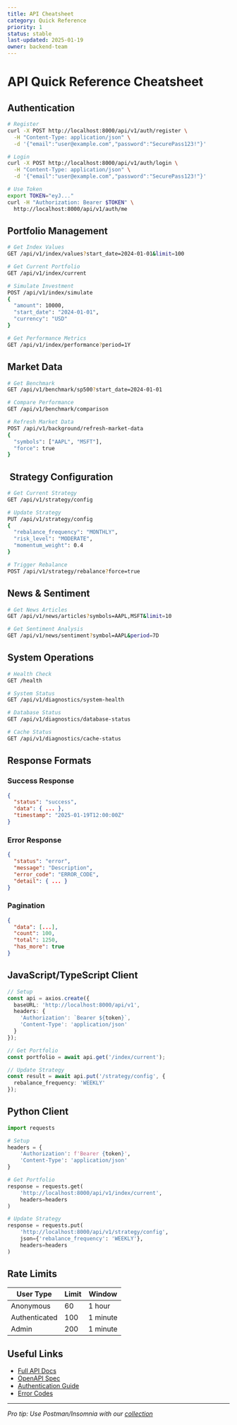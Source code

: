 ```yaml
---
title: API Cheatsheet
category: Quick Reference
priority: 1
status: stable
last-updated: 2025-01-19
owner: backend-team
---
```


#  API Quick Reference Cheatsheet

##  Authentication
```bash
# Register
curl -X POST http://localhost:8000/api/v1/auth/register \
  -H "Content-Type: application/json" \
  -d '{"email":"user@example.com","password":"SecurePass123!"}'

# Login
curl -X POST http://localhost:8000/api/v1/auth/login \
  -H "Content-Type: application/json" \
  -d '{"email":"user@example.com","password":"SecurePass123!"}'

# Use Token
export TOKEN="eyJ..."
curl -H "Authorization: Bearer $TOKEN" \
  http://localhost:8000/api/v1/auth/me
```

##  Portfolio Management
```bash
# Get Index Values
GET /api/v1/index/values?start_date=2024-01-01&limit=100

# Get Current Portfolio
GET /api/v1/index/current

# Simulate Investment
POST /api/v1/index/simulate
{
  "amount": 10000,
  "start_date": "2024-01-01",
  "currency": "USD"
}

# Get Performance Metrics
GET /api/v1/index/performance?period=1Y
```

##  Market Data
```bash
# Get Benchmark
GET /api/v1/benchmark/sp500?start_date=2024-01-01

# Compare Performance
GET /api/v1/benchmark/comparison

# Refresh Market Data
POST /api/v1/background/refresh-market-data
{
  "symbols": ["AAPL", "MSFT"],
  "force": true
}
```

## ️ Strategy Configuration
```bash
# Get Current Strategy
GET /api/v1/strategy/config

# Update Strategy
PUT /api/v1/strategy/config
{
  "rebalance_frequency": "MONTHLY",
  "risk_level": "MODERATE",
  "momentum_weight": 0.4
}

# Trigger Rebalance
POST /api/v1/strategy/rebalance?force=true
```

##  News & Sentiment
```bash
# Get News Articles
GET /api/v1/news/articles?symbols=AAPL,MSFT&limit=10

# Get Sentiment Analysis
GET /api/v1/news/sentiment?symbol=AAPL&period=7D
```

##  System Operations
```bash
# Health Check
GET /health

# System Status
GET /api/v1/diagnostics/system-health

# Database Status
GET /api/v1/diagnostics/database-status

# Cache Status
GET /api/v1/diagnostics/cache-status
```

##  Response Formats

### Success Response
```json
{
  "status": "success",
  "data": { ... },
  "timestamp": "2025-01-19T12:00:00Z"
}
```

### Error Response
```json
{
  "status": "error",
  "message": "Description",
  "error_code": "ERROR_CODE",
  "detail": { ... }
}
```

### Pagination
```json
{
  "data": [...],
  "count": 100,
  "total": 1250,
  "has_more": true
}
```

##  JavaScript/TypeScript Client
```typescript
// Setup
const api = axios.create({
  baseURL: 'http://localhost:8000/api/v1',
  headers: {
    'Authorization': `Bearer ${token}`,
    'Content-Type': 'application/json'
  }
});

// Get Portfolio
const portfolio = await api.get('/index/current');

// Update Strategy
const result = await api.put('/strategy/config', {
  rebalance_frequency: 'WEEKLY'
});
```

##  Python Client
```python
import requests

# Setup
headers = {
    'Authorization': f'Bearer {token}',
    'Content-Type': 'application/json'
}

# Get Portfolio
response = requests.get(
    'http://localhost:8000/api/v1/index/current',
    headers=headers
)

# Update Strategy
response = requests.put(
    'http://localhost:8000/api/v1/strategy/config',
    json={'rebalance_frequency': 'WEEKLY'},
    headers=headers
)
```

##  Rate Limits
| User Type | Limit | Window |
|-----------|-------|--------|
| Anonymous | 60 | 1 hour |
| Authenticated | 100 | 1 minute |
| Admin | 200 | 1 minute |

##  Useful Links
- [Full API Docs](http://localhost:8000/docs)
- [OpenAPI Spec](http://localhost:8000/openapi.json)
- [Authentication Guide](../authentication/README.md)
- [Error Codes](../error-codes.md)

---
*Pro tip: Use Postman/Insomnia with our [collection](../postman-collection.json)*